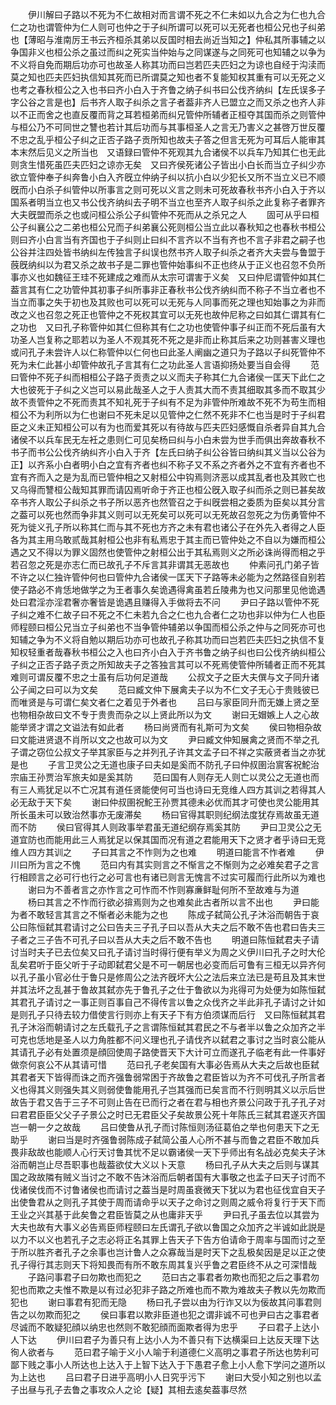 <!-- { "loadSidebar": true } -->
　　伊川解曰子路以不死为不仁故相对而言谓不死之不仁未如以九合之为仁也九合仁之功也谓管仲为仁人则可也仲之于子纠所谓可以死可以无死者也桓公兄也子纠弟也【薄昭与淮南厉王书云齐桓杀其弟以反国时相去尚近当知之】仲私其所事辅之以争国非义也桓公杀之虽过而纠之死实当仲始与之同谋遂与之同死可也知辅之以争为不义将自免而期后功亦可也故圣人称其功而曰岂若匹夫匹妇之为谅也自经于沟渎而莫之知也匹夫匹妇执信知其死而已所谓莫之知也者不复能知权其重有可以无死之义也考之春秋桓公之入也书曰齐小白入于齐鲁之纳子纠书曰公伐齐纳纠【左氏误多子字公谷之言是也】后书齐人取子纠杀之言子者葢非齐人已盟立之而又杀之也齐人非以不正而舍之也直反覆而背之耳若桓弟而纠兄管仲所辅者正桓夺其国而杀之则管仲与桓公乃不可同世之讐也若计其后功而与其事桓圣人之言无乃害义之甚啓万世反覆不忠之乱乎桓公子纠之正否子路子贡所知也故夫子答之但言无死为可耳后人能审其本末然后见义之所当也　又语録曰管仲不死观其九合诸侯不以兵车乃知其仁也无此则贪生惜死虽匹夫匹妇之谅亦无矣　又曰齐侯死诸公子皆出小白长而当立子纠少亦欲立管仲奉子纠奔鲁小白入齐旣立仲纳子纠以抗小白以少犯长又所不当立义已不顺旣而小白杀子纠管仲以所事言之则可死以义言之则未可死故春秋书齐小白入于齐以国系者明当立也又书公伐齐纳纠去子明不当立也至齐人取子纠杀之此复称子者罪齐大夫旣盟而杀之也或问桓公杀公子纠管仲不死而从之杀兄之人
　　固可从乎曰桓公子纠襄公之二弟也桓公兄而子纠弟襄公死则桓公当立此以春秋知之也春秋书桓公则曰齐小白言当有齐国也于子纠则止曰纠不言齐以不当有齐也不言子非君之嗣子也公谷并注四处皆书纳纠左传独言子纠误也然书齐人取子纠杀之者齐大夫尝与鲁盟于蔇旣纳纠以为君又杀之故书子是二罪也管仲始事纠不正也终从于正义也召忽不负所事亦义也如魏征王珪不死建成之难而从太宗可谓害于义矣　又曰仲尼谓管仲如其仁葢言其有仁之功管仲其初事子纠所事非正春秋书公伐齐纳纠而不称子不当立者也不当立而事之失于初也及其败也可以死可以无死与人同事而死之理也知始事之为非而改之义也召忽之死正也管仲之不死权其宜可以无死也故仲尼称之曰如其仁谓其有仁之功也　又曰孔子称管仲如其仁但称其有仁之功也使管仲事子纠正而不死后虽有大功圣人岂复称之耶若以为圣人不观其死不死之是非而止称其后来之功则甚害义理也　或问孔子未尝许人以仁称管仲以仁何也曰此圣人阐幽之道只为子路以子纠死管仲不死为未仁此甚小却管仲故孔子言其有仁之功此圣人言语抑扬处要当自会得
　　范曰管仲不死子纠而相桓公子路子贡责之以义而夫子称其仁九合诸侯一匡天下此仁之大也彼死于子纠之义岂可以易此哉圣人之于人责其大而不责其细取其多而不取其少故不责管仲之不死而责其不知礼死于子纠有不足为非管仲所难故不死不为苟生而相桓公不为利所以为仁也谢曰不死未足以见管仲之仁然不死非不仁也当是时于子纠君臣之义未正知桓公可以有为也而爱其死以有待故与匹夫匹妇感慨自杀者异自其九合诸侯不以兵车民无左衽之患则仁可见矣杨曰纠与小白未尝为世手而俱出奔故春秋不书子而书公公伐齐纳纠齐小白入于齐【左氏曰纳子纠公谷皆曰纳纠其义当以公谷为正】以齐系小白者明小白之宜有齐者也纠不称子又不系之齐者外之不宜有齐者也不宜有齐而入之是为乱而已管仲相之又射桓公中钩焉则济恶以成其乱者也及其败亡也又乌得而讐桓公哉知其罪而请囚焉听命于齐正也桓公旣入取子纠而杀之则已甚矣故卒书齐人取公子纠杀之书子所以恶齐也然管召之于纠旣尝相之委质为臣矣以其分言之葢可以死也然而争非其义则可以无死矣可以死可以无死故召忽死之为伤勇管仲不死为徙义孔子所以称其仁而与其不死也方齐之未有君也诸公子在外先入者得之人臣各为其主用乌敢贰哉其射桓公也非有私焉忠于其主而已管仲处之不自以为嫌而桓公遇之又不得以为罪义固然也使管仲之射桓公出于其私焉则义之所必诛尚得而相之乎若召忽之死是亦志仁而已故孔子不斥言其非谓其无恶故也
　　仲素问孔门弟子皆不许之以仁独许管仲何也曰管仲九合诸侯一匡天下子路等未必能为之然路径自别若使子路必不肯恁地做学之为王者事久矣诡遇得禽虽若丘陵弗为也又问那里见他诡遇处曰君淫亦淫君奢亦奢皆是诡遇且赚得入手做将去不问
　　尹曰子路以管仲不死子纠之难不仁故子曰不死之不仁未若九合之仁也九合者仁之功也非以仲为仁人也臣师程颐曰桓公兄当立子纠弟也不当争管仲辅弟以争国而桓公杀之仲与之同死亦可也知辅之争为不义将自勉以期后功亦可也故孔子称其功而曰岂若匹夫匹妇之执信不复知权轻重者哉春秋书桓公之入也曰齐小白入于齐书鲁之纳子纠也曰公伐齐纳纠桓公子纠之正否子路子贡之所知故夫子之答独言其可以不死焉使管仲所辅者正而不死其难则可谓反覆不忠之士虽有后功何足道哉
　　公叔文子之臣大夫僎与文子同升诸公子闻之曰可以为文矣
　　范曰臧文仲下展禽夫子以为不仁文子无心于贵贱彼已而唯贤是与可谓仁矣文者仁之着见于外者也
　　吕曰与家臣同升而无嫌上贤之至也物相杂故曰文不专于贵贵而杂之以上贤此所以为文
　　谢曰无媢嫉上人之心故能举贤才谓之文谥法有如此者
　　杨曰尚贤而有礼斯可为文矣
　　侯曰物相杂故曰文能进贤退不肖所以文之也故可以为文
　　尹曰臧文仲知展禽之贤而不举之孔子谓之窃位公叔文子举其家臣与之并列孔子许其文孟子曰不祥之实蔽贤者当之亦犹是也
　　子言卫灵公之无道也康子曰夫如是奚而不防孔子曰仲叔圉治賔客祝鮀治宗庙王孙贾治军旅夫如是奚其防
　　范曰国有人则存无人则亡以灵公之无道也而有三人焉犹足以不亡况其有道任贤能使何可当也诗曰无竞维人四方其训之若得其人必无敌于天下矣
　　谢曰仲叔圉祝鮀王孙贾其德未必优而其才可使也灵公能用其所长虽未可以致治然事亦无废滞矣
　　杨曰官得其职则纪纲法度犹存焉故虽无道而不防
　　侯曰官得其人则政事举君虽无道纪纲存焉奚其防
　　尹曰卫灵公之无道宜防也而能用此三人焉犹足以保其国而况有道之君能用天下之贤才者乎诗曰无竞维人四方其训之
　　子曰其言之不怍则为之也难
　　明道曰能言不怍者难
　　伊川曰所为言之不愧
　　范曰内有其实则言之不惭言之不惭则为之必难矣君子之言行相顾言之必可行也行之必可言也有诸已则言无愧言不过实可履而行此所以为难也
　　谢曰为不善者言之亦怍言之可怍而不怍则寡亷鲜耻何所不至故难与为道
　　杨曰其言之不怍而行欲必揜焉则为之也难矣此古者所以言不出也
　　尹曰能为者不敢轻言其言之不惭者必未能为之也
　　陈成子弑简公孔子沐浴而朝告于哀公曰陈恒弑其君请讨之公曰告夫三子孔子曰以吾从大夫之后不敢不告也君曰告夫三子者之三子告不可孔子曰以吾从大夫之后不敢不告也
　　明道曰陈恒弑君夫子请讨当时夫子已去位矣又曰孔子请讨当时得行便有举义为周之义伊川曰孔子之时大伦乱矣君听于臣父听于子动即弑君父是不可一朝居也必变而后可鲁有三桓无以异齐何以孔子虽小官必仕于鲁只是修周公之法齐旣坏大公之法后来立法已是苟且及其末世并其法坏之乱甚于鲁故其弑亦先于鲁孔子之仕于鲁欲以为兆得可为处便为如陈恒弑其君孔子请讨之一事正则百事自己不得传言以鲁之众伐齐之半此非孔子请讨之计如是则孔子只待去较力借使言行则亦上有天子下有方伯须谋而后行　又曰陈恒弑其君孔子沐浴而朝请讨之左氏载孔子之言谓陈恒弑其君民之不与者半以鲁之众加齐之半可克也恁地是圣人以力角胜都不问义理也孔子请伐齐以弑君之事讨之当时哀公能从其请孔子必有处置须是顔回使周子路使晋天下大计可立而遂孔子临老有此一件事好做奈何哀公不从其请可惜
　　范曰孔子老矣国有大事必告焉从大夫之后故也臣弑其君者天下皆得而诛之而齐强鲁弱常困于齐故鲁之君臣皆以为齐不可伐孔子所言者义也得其义则强失其义则弱使鲁能用孔子岂其强而已矣言而不行则明其义以示后世故告于君又告于三子不可则止告在已而行之者在君与相也齐景公问政于孔子孔子对曰君君臣臣父父子子景公之时已无君臣父子矣故景公死十年陈氏三弑其君遂灭齐国岂一朝一夕之故哉
　　吕曰使鲁从孔子而讨陈恒则汤征葛伯之举也何患天下之无助乎
　　谢曰当是时齐强鲁弱陈成子弑简公虽人心所不甚与而鲁之君臣不敢加兵畏非敌故也能顺人心行天讨鲁其忧不足以霸诸侯一天下乎师出有名战必克矣夫子沐浴而朝岂止尽吾职事也哉葢欲仗大义以卜天意
　　杨曰孔子从大夫之后则与谋其国之政故隣有贼义当讨之不敢不告沐浴而后朝者国有大事敬之也孟子曰天子讨而不伐诸侯伐而不讨鲁诸侯也而请讨之葢当是时周虽衰微天下犹以为君也征伐宜自天子出使鲁君从之则孔子其使于周而请命乎以天子之命讨之则周之威令将复行于天下而王业之兴其基于此矣鲁之君臣皆莫之从也庸非天乎
　　尹曰孔子虽去位以其尝为大夫也故有大事义必告焉臣师程颐曰左氏谓孔子欲以鲁国之众加齐之半诚如此説是以力不以义也若孔子之志必将正名其罪上告天子下告方伯请命于周率与国而讨之至于所以胜齐者孔子之余事也岂计鲁人之众寡哉当是时天下之乱极矣因是足以正之使孔子得行其志则天下将知畏而有所不敢东周其复兴乎鲁之君臣终不从之可深惜哉
　　子路问事君子曰勿欺也而犯之
　　范曰古之事君者勿欺也而犯之后之事君勿犯也而欺之夫惟不欺是以有过必犯非子路之所难也而不欺为难故夫子教以先勿欺而犯也
　　谢曰事君有犯而无隐
　　杨曰孔子尝以由为行诈又以为佞故其问事君则告之以勿欺而犯之
　　侯曰事君以欺非臣道也犯之谓非诚不可也尹曰古之事君者尽诚而不敢疑犯顔以纳忠也然则不敢犯顔而面欺者得为忠乎
　　子曰君子上达小人下达
　　伊川曰君子为善只有上达小人为不善只有下达横渠曰上达反天理下达徇人欲者与
　　范曰君子喻于义小人喻于利道德仁义高明之事君子所达也势利可鄙下贱之事小人所达也上达入于上智下达入于下愚君子愈上小人愈下学问之道所以为上达也
　　吕曰君子日进乎高明小人日究乎污下
　　谢曰大受小知之别也以孟子出昼与孔子去鲁之事攻众人之论【疑】其相去逺矣葢事尽然
